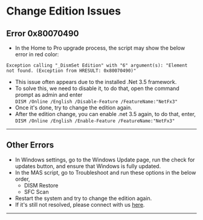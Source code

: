 # Change Edition Issues

## Error 0x80070490

-   In the Home to Pro upgrade process, the script may show the below error in red color:  
```         
Exception calling "_DismSet Edition" with "6" argument(s): "Element not found. (Exception from HRESULT: 0x80070490)"
```
-   This issue often appears due to the installed .Net 3.5 framework.
-   To solve this, we need to disable it, to do that, open the command prompt as admin and enter  
    `DISM /Online /English /Disable-Feature /FeatureName:"NetFx3"`
-   Once it's done, try to change the edition again.
-   After the edition change, you can enable .net 3.5 again, to do that, enter,  
    `DISM /Online /English /Enable-Feature /FeatureName:"NetFx3"`

---

## Other Errors

-   In Windows settings, go to the Windows Update page, run the check for updates button, and ensure that Windows is fully updated.
-   In the MAS script, go to Troubleshoot and run these options in the below order,
    -   DISM Restore
    -   SFC Scan
-   Restart the system and try to change the edition again.
-   If it's still not resolved, please connect with us [here](troubleshoot.md).

---
